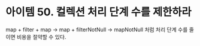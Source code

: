 # 아이템 50. 컬렉션 처리 단계 수를 제한하라

map + filter + map → map + filterNotNull → mapNotNull 처럼 처리 단계 수를 줄이면 비용을 절약할 수 있다.
